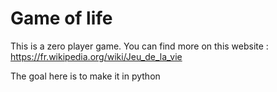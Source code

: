 # Game of life

This is a zero player game. You can find more on this website : https://fr.wikipedia.org/wiki/Jeu_de_la_vie

The goal here is to make it in python
